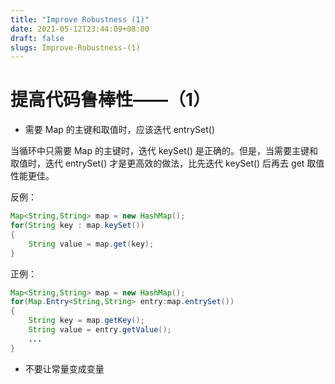 ```yaml
---
title: "Improve Robustness (1)"
date: 2021-05-12T23:44:09+08:00
draft: false
slugs: Improve-Robustness-(1)
---
```


# 提高代码鲁棒性——（1）

- 需要 Map 的主键和取值时，应该迭代 entrySet()

当循环中只需要 Map 的主键时，迭代 keySet() 是正确的。但是，当需要主键和取值时，迭代 entrySet() 才是更高效的做法，比先迭代 keySet() 后再去 get 取值性能更佳。

反例：

```java
Map<String,String> map = new HashMap();
for(String key : map.keySet())
{
    String value = map.get(key);
}
```

正例：

```java
Map<String,String> map = new HashMap();
for(Map.Entry<String,String> entry:map.entrySet())
{
    String key = map.getKey();
    String value = entry.getValue();
    ...
}
```

- 不要让常量变成变量

```java

```

